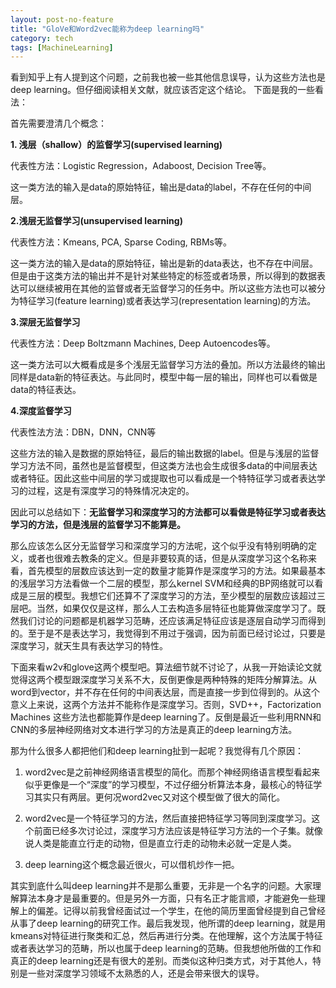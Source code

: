 ```yaml
---
layout: post-no-feature
title: "GloVe和Word2vec能称为deep learning吗"
category: tech
tags: [MachineLearning]
---
```

看到知乎上有人提到这个问题，之前我也被一些其他信息误导，认为这些方法也是deep learning。但仔细阅读相关文献，就应该否定这个结论。
下面是我的一些看法：

首先需要澄清几个概念：

**1. 浅层（shallow）的监督学习(supervised learning)**

代表性方法：Logistic Regression，Adaboost, Decision Tree等。

这一类方法的输入是data的原始特征，输出是data的label，不存在任何的中间层。

**2.浅层无监督学习(unsupervised learning)**

代表性方法：Kmeans, PCA, Sparse Coding, RBMs等。

这一类方法的输入是data的原始特征，输出是新的data表达，也不存在中间层。但是由于这类方法的输出并不是针对某些特定的标签或者场景，所以得到的数据表达可以继续被用在其他的监督或者无监督学习的任务中。所以这些方法也可以被分为特征学习(feature learning)或者表达学习(representation learning)的方法。

**3.深层无监督学习**

代表性方法：Deep Boltzmann Machines, Deep Autoencodes等。

这一类方法可以大概看成是多个浅层无监督学习方法的叠加。所以方法最终的输出同样是data新的特征表达。与此同时，模型中每一层的输出，同样也可以看做是data的特征表达。

**4.深度监督学习**

代表性法方法：DBN，DNN，CNN等

这些方法的输入是数据的原始特征，最后的输出数据的label。但是与浅层的监督学习方法不同，虽然也是监督模型，但这类方法也会生成很多data的中间层表达或者特征。因此这些中间层的学习或提取也可以看成是一个特特征学习或者表达学习的过程，这是有深度学习的特殊情况决定的。

因此可以总结如下：**无监督学习和深度学习的方法都可以看做是特征学习或者表达学习的方法，但是浅层的监督学习不能算是。**


那么应该怎么区分无监督学习和深度学习的方法呢，这个似乎没有特别明确的定义，或者也很难去教条的定义。但是非要较真的话，但是从深度学习这个名称来看，首先模型的层数应该达到一定的数量才能算作是深度学习的方法。如果最基本的浅层学习方法看做一个二层的模型，那么kernel SVM和经典的BP网络就可以看成是三层的模型。我想它们还算不了深度学习的方法，至少模型的层数应该超过三层吧。当然，如果仅仅是这样，那么人工去构造多层特征也能算做深度学习了。既然我们讨论的问题都是机器学习范畴，还应该满足特征应该是逐层自动学习而得到的。至于是不是表达学习，我觉得到不用过于强调，因为前面已经讨论过，只要是深度学习，就天生具有表达学习的特性。

下面来看w2v和glove这两个模型吧。算法细节就不讨论了，从我一开始读论文就觉得这两个模型跟深度学习关系不大，反倒更像是两种特殊的矩阵分解算法。从word到vector，并不存在任何的中间表达层，而是直接一步到位得到的。从这个意义上来说，这两个方法并不能称作是深度学习。否则，SVD++，Factorization Machines 这些方法也都能算作是deep learning了。反倒是最近一些利用RNN和CNN的多层神经网络对文本进行学习的方法是真正的deep learning方法。

那为什么很多人都把他们和deep learning扯到一起呢？我觉得有几个原因：

1. word2vec是之前神经网络语言模型的简化。而那个神经网络语言模型看起来似乎更像是一个“深度”的学习模型，不过仔细分析算法本身，最核心的特征学习其实只有两层。更何况word2vec又对这个模型做了很大的简化。

2. word2vec是一个特征学习的方法，然后直接把特征学习等同到深度学习。这个前面已经多次讨论过，深度学习方法应该是特征学习方法的一个子集。就像说人类是能直立行走的动物，但是直立行走的动物未必就一定是人类。

3. deep learning这个概念最近很火，可以借机炒作一把。

其实到底什么叫deep learning并不是那么重要，无非是一个名字的问题。大家理解算法本身才是最重要的。但是另外一方面，只有名正才能言顺，才能避免一些理解上的偏差。记得以前我曾经面试过一个学生，在他的简历里面曾经提到自己曾经从事了deep learning的研究工作。最后我发现，他所谓的deep learning，就是用kmeans对特征进行聚类和汇总，然后再进行分类。在他理解，这个方法属于特征或者表达学习的范畴，所以也属于deep learning的范畴。但我想他所做的工作和真正的deep learning还是有很大的差别。而类似这种归类方式，对于其他人，特别是一些对深度学习领域不太熟悉的人，还是会带来很大的误导。
